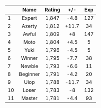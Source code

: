 | |Name|Rating|+/-|Exp|
|-|:--:|:----:|:-:|:-:|
|1|Expert|1,847|-4.8|127|
|2|Azerty|1,812|+11.7|34|
|3|Awful|1,809|+8|147|
|4|Moto|1,804|+4.5|5|
|5|Yuki|1,796|-4.5|5|
|6|Winner|1,795|-7.7|38|
|7|Newbie|1,793|-6.6|11|
|8|Beginner|1,791|-4.2|20|
|9|Uiop|1,788|-11.7|34|
|10|Loser|1,783|-8|132|
|11|Master|1,781|-4.4|93|
